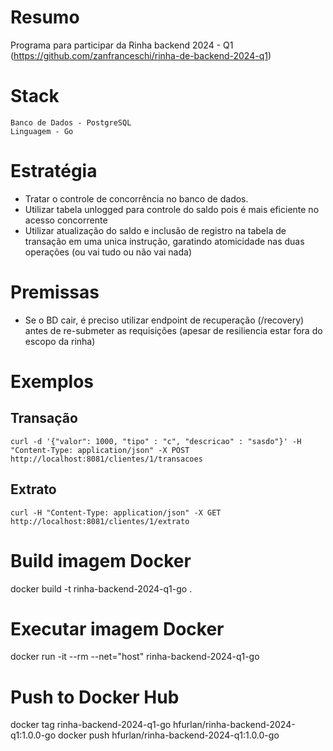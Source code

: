 # Resumo
Programa para participar da Rinha backend 2024 - Q1 (https://github.com/zanfranceschi/rinha-de-backend-2024-q1)

# Stack

```
Banco de Dados - PostgreSQL
Linguagem - Go
```

# Estratégia

- Tratar o controle de concorrência no banco de dados.
- Utilizar tabela unlogged para controle do saldo pois é mais eficiente no acesso concorrente
- Utilizar atualização do saldo e inclusão de registro na tabela de transação em uma unica instrução, garatindo atomicidade nas duas operações (ou vai tudo ou não vai nada)

# Premissas

- Se o BD cair, é preciso utilizar endpoint de recuperação (/recovery) antes de re-submeter as requisições (apesar de resiliencia estar fora do escopo da rinha)

# Exemplos

## Transação

```
curl -d '{"valor": 1000, "tipo" : "c", "descricao" : "sasdo"}' -H "Content-Type: application/json" -X POST http://localhost:8081/clientes/1/transacoes
```

## Extrato

```
curl -H "Content-Type: application/json" -X GET http://localhost:8081/clientes/1/extrato
```

# Build imagem Docker

docker build -t rinha-backend-2024-q1-go .

# Executar imagem Docker

docker run -it --rm --net="host" rinha-backend-2024-q1-go

# Push to Docker Hub

docker tag rinha-backend-2024-q1-go hfurlan/rinha-backend-2024-q1:1.0.0-go
docker push hfurlan/rinha-backend-2024-q1:1.0.0-go



